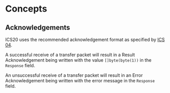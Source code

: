 <!--
order: 1
-->

# Concepts

## Acknowledgements

ICS20 uses the recommended acknowledgement format as specified by [ICS 04](https://github.com/cosmos/ics/tree/master/spec/ics-004-channel-and-packet-semantics#acknowledgement-envelope).

A successful receive of a transfer packet will result in a Result Acknowledgement being written
with the value `[]byte(byte(1))` in the `Response` field.

An unsuccessful receive of a transfer packet will result in an Error Acknowledgement being written
with the error message in the `Response` field.
